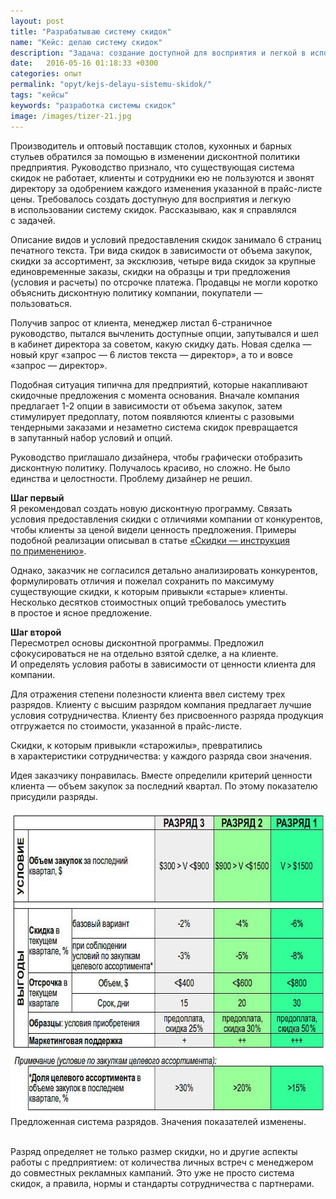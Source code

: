 ```yaml
---
layout: post
title: "Разрабатываю систему скидок"
name: "Кейс: делаю систему скидок"
description: "Задача: создание доступной для восприятия и легкой в использовании системы скидок. Дано: десятки стоимостных опций. Как решал - в статье."
date:   2016-05-16 01:18:33 +0300
categories: опыт
permalink: "opyt/kejs-delayu-sistemu-skidok/"
tags: "кейсы"
keywords: "разработка системы скидок"
image: /images/tizer-21.jpg
---
```


<p>Производитель и&nbsp;оптовый поставщик столов, кухонных и&nbsp;барных стульев обратился за&nbsp;помощью в&nbsp;изменении дисконтной политики предприятия. Руководство признало, что существующая система скидок не&nbsp;работает, клиенты и&nbsp;сотрудники ею&nbsp;не&nbsp;пользуются и&nbsp;звонят директору за&nbsp;одобрением каждого изменения указанной в&nbsp;прайс-листе цены. Требовалось создать доступную для восприятия и&nbsp;легкую в&nbsp;использовании систему скидок. Рассказываю, как я&nbsp;справлялся с&nbsp;задачей.</p><!--more-->
<p>Описание видов и&nbsp;условий предоставления скидок занимало 6&nbsp;страниц печатного текста. Три вида скидок в&nbsp;зависимости от&nbsp;объема закупок, скидки за&nbsp;ассортимент, за&nbsp;эксклюзив, четыре вида скидок за&nbsp;крупные единовременные заказы, скидки на&nbsp;образцы и&nbsp;три предложения (условия и&nbsp;расчеты) по&nbsp;отсрочке платежа. Продавцы не&nbsp;могли коротко объяснить дисконтную политику компании, покупатели&nbsp;— пользоваться.</p>
<p>Получив запрос от&nbsp;клиента, менеджер листал <span class="noperenos">6-страничное</span> руководство, пытался вычленить доступные опции, запутывался и&nbsp;шел в&nbsp;кабинет директора за&nbsp;советом, какую скидку дать. Новая сделка&nbsp;— новый круг «запрос&nbsp;— 6&nbsp;листов текста&nbsp;— директор», а&nbsp;то&nbsp;и&nbsp;вовсе «запрос&nbsp;— директор».</p>
<p>Подобная ситуация типична для предприятий, которые накапливают скидочные предложения с&nbsp;момента основания. Вначале компания предлагает <span class="noperenos">1-2</span> опции в&nbsp;зависимости от&nbsp;объема закупок, затем стимулирует предоплату, потом появляются клиенты с&nbsp;разовыми тендерными заказами и&nbsp;незаметно система скидок превращается в&nbsp;запутанный набор условий и&nbsp;опций.</p>
<p>Руководство приглашало дизайнера, чтобы графически отобразить дисконтную политику. Получалось красиво, но&nbsp;сложно. Не&nbsp;было единства и&nbsp;целостности. Проблему дизайнер не&nbsp;решил.</p>
<p><strong>Шаг первый</strong><br/>
 Я&nbsp;рекомендовал создать новую дисконтную программу. Связать условия предоставления скидки с&nbsp;отличиями компании от&nbsp;конкурентов, чтобы клиенты за&nbsp;ценой видели ценность предложения. Примеры подобной реализации описывал в&nbsp;статье <a href="/instrukcii/skidki-instrukciya-po-primeneniyu/">«Скидки&nbsp;— инструкция по&nbsp;применению»</a>. 
</p>
<p>Однако, заказчик не&nbsp;согласился детально анализировать конкурентов, формулировать отличия и&nbsp;пожелал сохранить по&nbsp;максимуму существующие скидки, к&nbsp;которым привыкли «старые» клиенты. Несколько десятков стоимостных опций требовалось уместить в&nbsp;простое и&nbsp;ясное предложение.</p>
<p><strong>Шаг второй</strong><br/>
 Пересмотрел основы дисконтной программы. Предложил сфокусироваться не&nbsp;на&nbsp;отдельно взятой сделке, а&nbsp;на&nbsp;клиенте. И&nbsp;определять условия работы в&nbsp;зависимости от&nbsp;ценности клиента для компании. 
</p>
<p>Для отражения степени полезности клиента ввел систему трех разрядов. Клиенту с&nbsp;высшим разрядом компания предлагает лучшие условия сотрудничества. Клиенту без присвоенного разряда продукция отгружается по&nbsp;стоимости, указанной в&nbsp;прайс-листе.</p>
<p>Скидки, к&nbsp;которым привыкли «старожилы», превратились в&nbsp;характеристики сотрудничества: у&nbsp;каждого разряда свои значения.</p>
<p>Идея заказчику понравилась. Вместе определили критерий ценности клиента&nbsp;— объем закупок за&nbsp;последний квартал. По&nbsp;этому показателю присудили разряды.</p>

<div class="wtf"><img src="/images/sav.jpg" alt="Система скидок. Значения показателей изменены." class="img-shadow" width="695" height="486" />Предложенная система разрядов. Значения показателей изменены.</div>

<br> 
<p>Разряд определяет не&nbsp;только размер скидки, но&nbsp;и&nbsp;другие аспекты работы с&nbsp;предприятием: от&nbsp;количества личных встреч с&nbsp;менеджером до&nbsp;совместных рекламных кампаний. Это уже не&nbsp;просто система скидок, а&nbsp;правила, нормы и&nbsp;стандарты сотрудничества с&nbsp;партнерами.</p>

